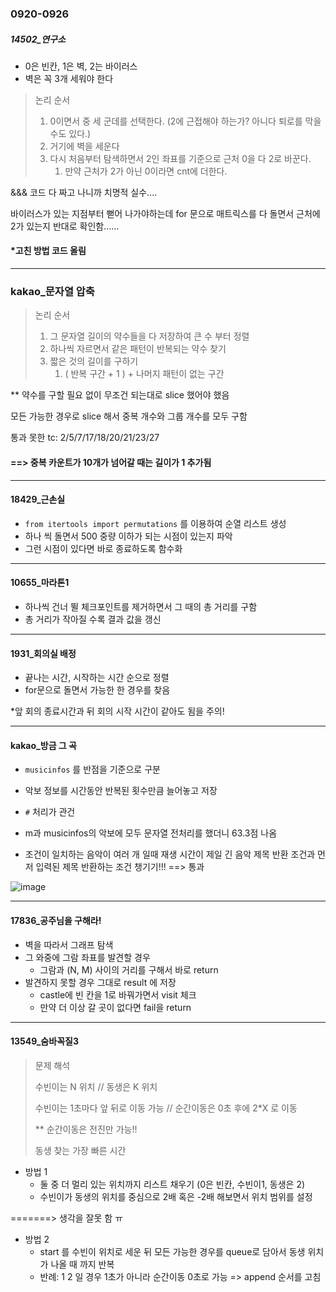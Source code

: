 ### 0920-0926

##### 14502_연구소

- 0은 빈칸, 1은 벽, 2는 바이러스 
- 벽은 꼭 3개 세워야 한다 

> 논리 순서 
>
> 1. 0이면서 중 세 군데를 선택한다. (2에 근접해야 하는가? 아니다 퇴로를 막을 수도 있다.)
> 2. 거기에 벽을 세운다
> 3. 다시 처음부터 탐색하면서 2인 좌표를 기준으로 근처 0을 다 2로 바꾼다. 
>    1. 만약 근처가 2가 아닌 0이라면 cnt에 더한다. 

&&& 코드 다 짜고 나니까 치명적 실수....

바이러스가 있는 지점부터 뻗어 나가야하는데 for 문으로 매트릭스를 다 돌면서 근처에 2가 있는지 반대로 확인함......

#### *고친 방법 코드 올림 

<hr>

### kakao_문자열 압축

> 논리 순서
>
> 1. 그 문자열 길이의 약수들을 다 저장하여 큰 수 부터 정렬
> 2. 하나씩 자르면서 같은 패턴이 반복되는 약수 찾기 
> 3. 짧은 것의 길이를 구하기 
>    1. ( 반복 구간 + 1 ) + 나머지 패턴이 없는 구간 

** 약수를 구할 필요 없이 무조건 되는대로 slice 했어야 했음 

모든 가능한 경우로 slice 해서 중복 개수와 그룹 개수를 모두 구함 

통과 못한 tc: 2/5/7/17/18/20/21/23/27

####  ==> 중복 카운트가 10개가 넘어갈 때는 길이가 1 추가됨 

<hr>

#### 18429_근손실

- `from itertools import permutations` 를 이용하여 순열 리스트 생성
- 하나 씩 돌면서 500 중량 이하가 되는 시점이 있는지 파악
- 그런 시점이 있다면 바로 종료하도록 함수화 

<hr>

#### 10655_마라톤1

- 하나씩 건너 뛸 체크포인트를 제거하면서 그 때의 총 거리를 구함
- 총 거리가 작아질 수록 결과 값을 갱신



<hr>

#### 1931_회의실 배정

- 끝나는 시간, 시작하는 시간 순으로 정렬
- for문으로 돌면서 가능한 한 경우를 찾음 

*앞 회의 종료시간과 뒤 회의 시작 시간이 같아도 됨을 주의! 

<hr>

#### kakao_방금 그 곡 

- `musicinfos` 를 반점을 기준으로 구분 
- 악보 정보를 시간동안 반복된 횟수만큼 늘어놓고 저장 
- `#` 처리가 관건 
- m과 musicinfos의 악보에 모두 문자열 전처리를 했더니 63.3점 나옴 

- 조건이 일치하는 음악이 여러 개 일때 재생 시간이 제일 긴 음악 제목 반환 조건과 먼저 입력된 제목 반환하는 조건 챙기기!!! ==> 통과 

![image](https://user-images.githubusercontent.com/77471673/134760385-39f7e10d-7fe0-4d5b-8ee3-a99436a3727c.png)

<hr>

#### 17836_공주님을 구해라! 

- 벽을 따라서 그래프 탐색 
- 그 와중에 그람 좌표를 발견할 경우 
  - 그람과 (N, M) 사이의 거리를 구해서 바로 return 
- 발견하지 못할 경우 그대로 result 에 저장 
  - castle에 빈 칸을 1로 바꿔가면서 visit 체크 
  - 만약 더 이상 갈 곳이 없다면 fail을 return 

<hr>

#### 13549_숨바꼭질3

> 문제 해석
>
> 수빈이는 N 위치 // 동생은 K 위치 
>
> 수빈이는 1초마다 앞 뒤로 이동 가능 // 순간이동은 0초 후에 2*X 로 이동 
>
> ** 순간이동은 전진만 가능!!
>
> 동생 찾는 가장 빠른 시간 

- 방법 1
  - 둘 중 더 멀리 있는 위치까지 리스트 채우기 (0은 빈칸, 수빈이1, 동생은 2)
  - 수빈이가 동생의 위치를 중심으로 2배 혹은 -2배 해보면서 위치 범위를 설정

=======> 생각을 잘못 함 ㅠ 

- 방법 2
  - start 를 수빈이 위치로 세운 뒤 모든 가능한 경우를 queue로 담아서 동생 위치가 나올 때 까지 반복 
  - 반례: 1 2 일 경우 1초가 아니라 순간이동 0초로 가능 => append 순서를 고침 

